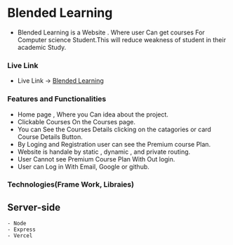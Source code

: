 # Blended Learning
- Blended Learning is a Website . Where user Can get courses For Computer science Student.This will reduce weakness of student in their academic Study.



### Live Link
 - Live Link -> [Blended Learning](https://blended-learning-84ebc.web.app/)
### Features and Functionalities
 - Home page , Where you Can idea about the project. <br />
 - Clickable Courses On the Courses page. <br />
 - You can See the Courses Details clicking on  the catagories or card Course Details Button.<br />
 - By Loging and Registration user can see the Premium course Plan.<br />
 - Website is handale by static , dynamic , and private routing.<br />
 - User Cannot see Premium Course Plan With Out login. <br />
 - User can Log in With Email, Google or github. <br />

### Technologies(Frame Work, Libraies)
 ## Server-side
    - Node
    - Express
    - Vercel 